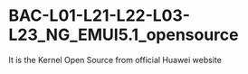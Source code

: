 # BAC-L01-L21-L22-L03-L23_NG_EMUI5.1_opensource
It is the Kernel Open Source from official Huawei website
